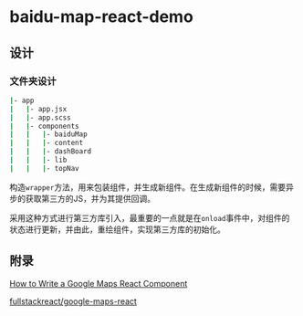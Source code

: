 # baidu-map-react-demo

## 设计

### 文件夹设计

```bash
|- app
|   |- app.jsx
|   |- app.scss
|   |- components
|   |   |- baiduMap
|   |   |- content
|   |   |- dashBoard
|   |   |- lib
|   |   |- topNav
```

构造`wrapper`方法，用来包装组件，并生成新组件。在生成新组件的时候，需要异步的获取第三方的JS，并为其提供回调。

采用这种方式进行第三方库引入，最重要的一点就是在`onload`事件中，对组件的状态进行更新，并由此，重绘组件，实现第三方库的初始化。


## 附录

[How to Write a Google Maps React Component](https://www.fullstackreact.com/articles/how-to-write-a-google-maps-react-component/)

[fullstackreact/google-maps-react](https://github.com/fullstackreact/google-maps-react)